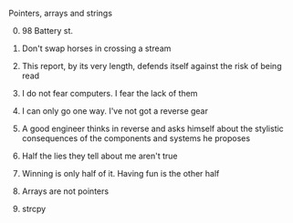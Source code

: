 Pointers, arrays and strings

0. 98 Battery st.

1. Don't swap horses in crossing a stream

2. This report, by its very length, defends itself against the risk of being read

3. I do not fear computers. I fear the lack of them

4. I can only go one way. I've not got a reverse gear

5. A good engineer thinks in reverse and asks himself about the stylistic consequences of the components and systems he proposes

6. Half the lies they tell about me aren't true

7. Winning is only half of it. Having fun is the other half

8. Arrays are not pointers

9. strcpy


